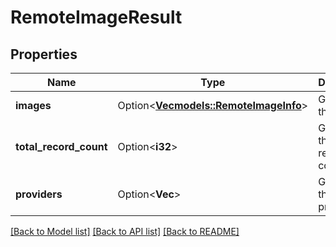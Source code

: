 # RemoteImageResult

## Properties

Name | Type | Description | Notes
------------ | ------------- | ------------- | -------------
**images** | Option<[**Vec<models::RemoteImageInfo>**](RemoteImageInfo.md)> | Gets or sets the images. | [optional]
**total_record_count** | Option<**i32**> | Gets or sets the total record count. | [optional]
**providers** | Option<**Vec<String>**> | Gets or sets the providers. | [optional]

[[Back to Model list]](../README.md#documentation-for-models) [[Back to API list]](../README.md#documentation-for-api-endpoints) [[Back to README]](../README.md)


